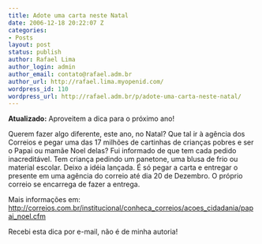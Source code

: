 ```yaml
---
title: Adote uma carta neste Natal
date: 2006-12-18 20:22:07 Z
categories:
- Posts
layout: post
status: publish
author: Rafael Lima
author_login: admin
author_email: contato@rafael.adm.br
author_url: http://rafael.lima.myopenid.com/
wordpress_id: 110
wordpress_url: http://rafael.adm.br/p/adote-uma-carta-neste-natal/
---
```


<strong>Atualizado:</strong> Aproveitem a dica para o pr&oacute;ximo ano!

Querem fazer algo diferente, este ano, no Natal?
Que tal ir &agrave; ag&ecirc;ncia dos Correios e pegar uma das 17 milh&otilde;es de cartinhas de crian&ccedil;as pobres e ser o Papai ou mam&atilde;e Noel delas?
Fui informado de que tem cada pedido inacredit&aacute;vel. Tem crian&ccedil;a pedindo um panetone, uma blusa de frio ou material escolar.
Deixo a id&eacute;ia lan&ccedil;ada. &Eacute; s&oacute; pegar a carta e entregar o presente em uma ag&ecirc;ncia do correio at&eacute; dia 20 de Dezembro. O pr&oacute;prio correio se encarrega de fazer a entrega.

Mais informa&ccedil;&otilde;es em:
<a href="http://correios.com.br/institucional/conheca_correios/acoes_cidadania/papai_noel.cfm">http://correios.com.br/institucional/conheca_correios/acoes_cidadania/papai_noel.cfm</a>

Recebi esta dica por e-mail, n&atilde;o &eacute; de minha autoria!
